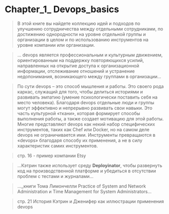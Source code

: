 # Chapter_1_ Devops_basics

>В этой книге вы найдете коллекцию идей и подходов по улучшению сотрудничества между отдельными сотрудниками, по достижению однородности на уровне отдельной группы и организации в целом и по использованию инструментов на уровне компании или организации.

> ... devops является профессиональным и культурным движением, ориентированным на поддержку повторяющихся усилий, направленных на открытие доступа к организационной информации, отслеживание отношений и устранение недопонимания, возникающего между группами в организации...

>По сути devops – это способ мышления и работы. Это своего рода каркас, служащий для того, чтобы делиться историями и развивать эмпатию (умение психологически поставить себя на место человека). Благодаря devops отдельные люди и группы могут эффективно и непрерывно развивать свои навыки. Это часть культурной «ткани», которая формирует способы выполнения работы, а также создает мотивацию для этой работы. Многие представляют devops как некий набор специфических инструментов, таких как Chef или Docker, но на самом деле devops не ограничивается ими. Инструменты превращаются в «devops» благодаря способу их применения, а не в силу характеристик самих инструментов.

> стр. 16 - пример компании Etsy

>...Кэтрин также использует среду __Deployinator__, чтобы развернуть код
на производственной платформе и убедиться в отсутствии проблем с тестами и
журналами...

>..._книги Тома Лимончелли Practice of System and Network Administration и Time Management for System Administrators...

> стр. 21 История Кэтрин и Дженифер как иллюстрации применения devops

